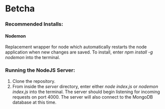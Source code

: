 # Betcha
### Recommended Installs:
#### Nodemon
Replacement wrapper for node which automatically restarts the node application when new changes are saved. To install, enter *npm install -g nodemon* into the terminal.
### Running the NodeJS Server:
1. Clone the repository.
2. From inside the *server* directory, enter either *node index.js* or *nodemon index.js* into the terminal. The server should begin listening for incoming requests on port 4000. The server will also connect to the MongoDB database at this time.
